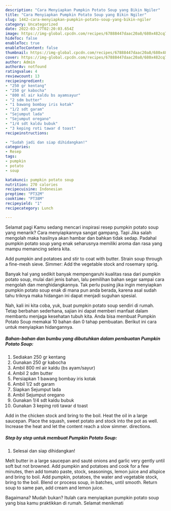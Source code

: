 ```yaml
---
description: "Cara Menyiapkan Pumpkin Potato Soup yang Bikin Ngiler"
title: "Cara Menyiapkan Pumpkin Potato Soup yang Bikin Ngiler"
slug: 1442-cara-menyiapkan-pumpkin-potato-soup-yang-bikin-ngiler
category: Uncategorized
date: 2022-03-27T02:20:03.654Z
image: https://img-global.cpcdn.com/recipes/67888447daac20a8/680x482cq70/pumpkin-potato-soup-foto-resep-utama.jpg
hideToc: false
enableToc: true
enableTocContent: false
thumbnail: https://img-global.cpcdn.com/recipes/67888447daac20a8/680x482cq70/pumpkin-potato-soup-foto-resep-utama.jpg
cover: https://img-global.cpcdn.com/recipes/67888447daac20a8/680x482cq70/pumpkin-potato-soup-foto-resep-utama.jpg
author: Admin
authorAv: notfound
ratingvalue: 4
reviewcount: 13
recipeingredient:
- "250 gr kentang"
- "250 gr kabocha"
- "800 ml air kaldu bs ayamsayur"
- "2 sdm butter"
- "1 bawang bombay iris kotak"
- "1/2 sdt garam"
- "Sejumput lada"
- "Sejumput oregano"
- "1/4 sdt kaldu bubuk"
- "3 keping roti tawar d toast"
recipeinstructions:

- "Sudah jadi dan siap dihidangkan!"
categories:
- Resep
tags:
- pumpkin
- potato
- soup

katakunci: pumpkin potato soup 
nutrition: 270 calories
recipecuisine: Indonesian
preptime: "PT32M"
cooktime: "PT38M"
recipeyield: "1"
recipecategory: Lunch

---
```



Selamat pagi Kamu sedang mencari inspirasi resep pumpkin potato soup yang menarik? Cara menyiapkannya sangat gampang. Tapi Jika salah mengolah maka hasilnya akan hambar dan bahkan tidak sedap. Padahal pumpkin potato soup yang enak seharusnya memiliki aroma dan rasa yang mampu memancing selera kita.


Add pumpkin and potatoes and stir to coat with butter. Strain soup through a fine-mesh sieve. Simmer: Add the vegetable stock and rosemary sprig.

Banyak hal yang sedikit banyak mempengaruhi kualitas rasa dari pumpkin potato soup, mulai dari jenis bahan, lalu pemilihan bahan segar sampai cara mengolah dan menghidangkannya. Tak perlu pusing jika ingin menyiapkan pumpkin potato soup enak di mana pun anda berada, karena asal sudah tahu triknya maka hidangan ini dapat menjadi suguhan spesial.


Nah, kali ini kita coba, yuk, buat pumpkin potato soup sendiri di rumah. Tetap berbahan sederhana, sajian ini dapat memberi manfaat dalam membantu menjaga kesehatan tubuh kita. Anda bisa membuat Pumpkin Potato Soup memakai 10 bahan dan 0 tahap pembuatan. Berikut ini cara untuk menyiapkan hidangannya.

<!--inarticleads1-->

##### Bahan-bahan dan bumbu yang dibutuhkan dalam pembuatan Pumpkin Potato Soup:

1. Sediakan 250 gr kentang
1. Gunakan 250 gr kabocha
1. Ambil 800 ml air kaldu (bs ayam/sayur)
1. Ambil 2 sdm butter
1. Persiapkan 1 bawang bombay iris kotak
1. Ambil 1/2 sdt garam
1. Siapkan Sejumput lada
1. Ambil Sejumput oregano
1. Gunakan 1/4 sdt kaldu bubuk
1. Gunakan 3 keping roti tawar d toast


Add in the chicken stock and bring to the boil. Heat the oil in a large saucepan. Place the squash, sweet potato and stock into the pot as well. Increase the heat and let the content reach a slow simmer. directions. 

<!--inarticleads2-->

##### Step by step untuk membuat Pumpkin Potato Soup:


1. Selesai dan siap dihidangkan!

Melt butter in a large saucepan and sauté onions and garlic very gently until soft but not browned. Add pumpkin and potatoes and cook for a few minutes, then add tomato paste, stock, seasonings, lemon juice and allspice and bring to boil. Add pumpkin, potatoes, the water and vegetable stock, bring to the boil. Blend or process soup, in batches, until smooth. Return soup to same pan, add cream and lemon juice. 

Bagaimana? Mudah bukan? Itulah cara menyiapkan pumpkin potato soup yang bisa kamu praktikkan di rumah. Selamat menikmati
